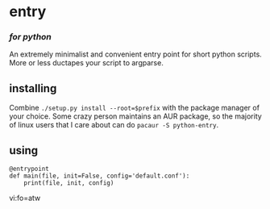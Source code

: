 # entry
### _for python_

An extremely minimalist and convenient entry point for short python scripts.  
More or less ductapes your script to argparse.

## installing
Combine `./setup.py install --root=$prefix` with the package manager of your 
choice. Some crazy person maintains an AUR package, so the majority of linux 
users that I care about can do `pacaur -S python-entry`.

## using
```
@entrypoint
def main(file, init=False, config='default.conf'):
    print(file, init, config)
```

 vi:fo=atw
